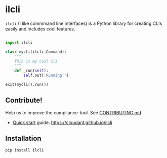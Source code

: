 # ilcli

`ilcli` (I like commmand line interfaces) is a Python library for
creating CLIs easily and includes cool features.


```python

import ilcli

class mycli(ilcli.Command):
    """
    This is my cool cli
    """
    def _run(self):
        self.out('Running!')

exit(mycli().run())
```

## Contribute!

Help us to improve the compliance-tool. See [CONTRIBUTING.md](CONTRIBUTING.md)

* [Quick start][] guide: https://cloudant.github.io/ilcli

[Quick start]: https://cloudant.github.io/ilcli/quick-start.html

## Installation

```
pip install ilcli
```
